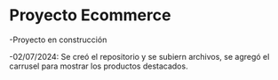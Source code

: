 
<h1>Proyecto Ecommerce</h1>
-Proyecto en construcción

-02/07/2024: Se creó el repositorio y se subiern archivos, se agregó el carrusel para mostrar los productos destacados.
